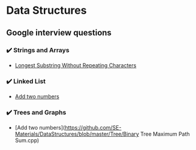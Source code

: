 # Data Structures

## Google interview questions

### :heavy_check_mark: Strings and Arrays
* [Longest Substring Without Repeating Characters](https://github.com/SE-Materials/DataStructures/blob/master/String/LongestSubstrWithoutRepeatingChars/main.cpp)

### :heavy_check_mark: Linked List
* [Add two numbers](https://github.com/SE-Materials/DataStructures/blob/master/LinkedLists/AddTwoNumbers/main.cpp)

### :heavy_check_mark: Trees and Graphs
* [Add two numbers](https://github.com/SE-Materials/DataStructures/blob/master/Tree/Binary Tree Maximum Path Sum.cpp)
